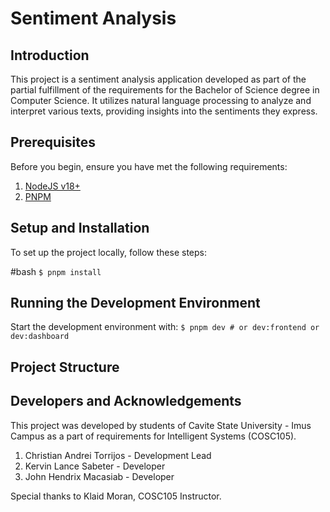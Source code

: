 # Sentiment Analysis

## Introduction
This project is a sentiment analysis application developed as part of the partial fulfillment of the requirements for the Bachelor of Science degree in Computer Science. It utilizes natural language processing to analyze and interpret various texts, providing insights into the sentiments they express.

## Prerequisites
Before you begin, ensure you have met the following requirements:
1. [NodeJS v18+](https://nodejs.org/en)
2. [PNPM](https://pnpm.io/installation)

## Setup and Installation
To set up the project locally, follow these steps:

#bash
```$ pnpm install```

## Running the Development Environment
Start the development environment with:
```$ pnpm dev # or dev:frontend or dev:dashboard```

## Project Structure
<!-- Describe how your project is organized. For example, explain the purpose of different directories and major components like the data analysis module, frontend interface, etc. -->

## Developers and Acknowledgements
This project was developed by students of Cavite State University - Imus Campus as a part of requirements for Intelligent Systems (COSC105).

1. Christian Andrei Torrijos - Development Lead
2. Kervin Lance Sabeter - Developer
3. John Hendrix Macasiab - Developer

Special thanks to Klaid Moran, COSC105 Instructor.